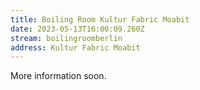 ```yaml
---
title: Boiling Room Kultur Fabric Moabit
date: 2023-05-13T16:00:09.260Z
stream: boilingroomberlin
address: Kultur Fabric Moabit
---
```

More information soon.